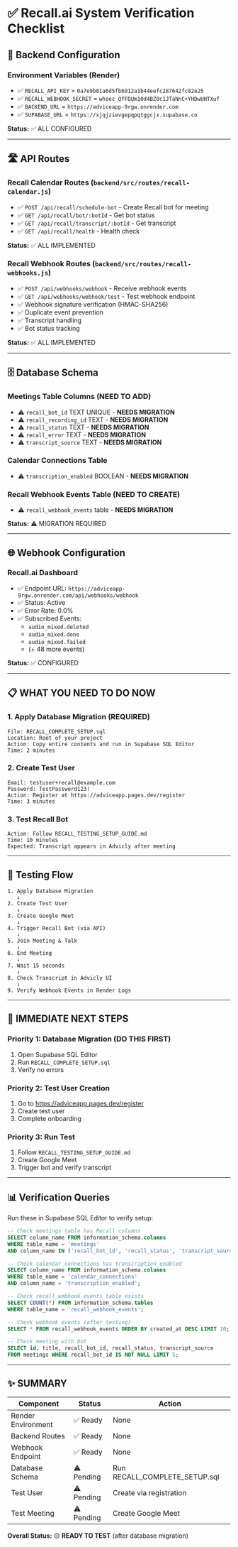 # ✅ Recall.ai System Verification Checklist

## 🔧 Backend Configuration

### Environment Variables (Render)
- ✅ `RECALL_API_KEY` = `0a7e9b81a6d5fb6912a1b44eefc287642fc82e25`
- ✅ `RECALL_WEBHOOK_SECRET` = `whsec_QfFDUm10d4BZ0c1JTaNnC+YHDwUHTXuf`
- ✅ `BACKEND_URL` = `https://adviceapp-9rgw.onrender.com`
- ✅ `SUPABASE_URL` = `https://xjqjzievgepqpqtggcjx.supabase.co`

**Status:** ✅ ALL CONFIGURED

---

## 🛣️ API Routes

### Recall Calendar Routes (`backend/src/routes/recall-calendar.js`)
- ✅ `POST /api/recall/schedule-bot` - Create Recall bot for meeting
- ✅ `GET /api/recall/bot/:botId` - Get bot status
- ✅ `GET /api/recall/transcript/:botId` - Get transcript
- ✅ `GET /api/recall/health` - Health check

**Status:** ✅ ALL IMPLEMENTED

### Recall Webhook Routes (`backend/src/routes/recall-webhooks.js`)
- ✅ `POST /api/webhooks/webhook` - Receive webhook events
- ✅ `GET /api/webhooks/webhook/test` - Test webhook endpoint
- ✅ Webhook signature verification (HMAC-SHA256)
- ✅ Duplicate event prevention
- ✅ Transcript handling
- ✅ Bot status tracking

**Status:** ✅ ALL IMPLEMENTED

---

## 🗄️ Database Schema

### Meetings Table Columns (NEED TO ADD)
- ⚠️ `recall_bot_id` TEXT UNIQUE - **NEEDS MIGRATION**
- ⚠️ `recall_recording_id` TEXT - **NEEDS MIGRATION**
- ⚠️ `recall_status` TEXT - **NEEDS MIGRATION**
- ⚠️ `recall_error` TEXT - **NEEDS MIGRATION**
- ⚠️ `transcript_source` TEXT - **NEEDS MIGRATION**

### Calendar Connections Table
- ⚠️ `transcription_enabled` BOOLEAN - **NEEDS MIGRATION**

### Recall Webhook Events Table (NEED TO CREATE)
- ⚠️ `recall_webhook_events` table - **NEEDS MIGRATION**

**Status:** ⚠️ MIGRATION REQUIRED

---

## 🌐 Webhook Configuration

### Recall.ai Dashboard
- ✅ Endpoint URL: `https://adviceapp-9rgw.onrender.com/api/webhooks/webhook`
- ✅ Status: Active
- ✅ Error Rate: 0.0%
- ✅ Subscribed Events:
  - `audio_mixed.deleted`
  - `audio_mixed.done`
  - `audio_mixed.failed`
  - (+ 48 more events)

**Status:** ✅ CONFIGURED

---

## 📋 WHAT YOU NEED TO DO NOW

### 1. Apply Database Migration (REQUIRED)
```
File: RECALL_COMPLETE_SETUP.sql
Location: Root of your project
Action: Copy entire contents and run in Supabase SQL Editor
Time: 2 minutes
```

### 2. Create Test User
```
Email: testuser+recall@example.com
Password: TestPassword123!
Action: Register at https://adviceapp.pages.dev/register
Time: 3 minutes
```

### 3. Test Recall Bot
```
Action: Follow RECALL_TESTING_SETUP_GUIDE.md
Time: 10 minutes
Expected: Transcript appears in Advicly after meeting
```

---

## 🎯 Testing Flow

```
1. Apply Database Migration
   ↓
2. Create Test User
   ↓
3. Create Google Meet
   ↓
4. Trigger Recall Bot (via API)
   ↓
5. Join Meeting & Talk
   ↓
6. End Meeting
   ↓
7. Wait 15 seconds
   ↓
8. Check Transcript in Advicly UI
   ↓
9. Verify Webhook Events in Render Logs
```

---

## 🚀 IMMEDIATE NEXT STEPS

### Priority 1: Database Migration (DO THIS FIRST)
1. Open Supabase SQL Editor
2. Run `RECALL_COMPLETE_SETUP.sql`
3. Verify no errors

### Priority 2: Test User Creation
1. Go to https://adviceapp.pages.dev/register
2. Create test user
3. Complete onboarding

### Priority 3: Run Test
1. Follow `RECALL_TESTING_SETUP_GUIDE.md`
2. Create Google Meet
3. Trigger bot and verify transcript

---

## 📊 Verification Queries

Run these in Supabase SQL Editor to verify setup:

```sql
-- Check meetings table has Recall columns
SELECT column_name FROM information_schema.columns 
WHERE table_name = 'meetings' 
AND column_name IN ('recall_bot_id', 'recall_status', 'transcript_source');

-- Check calendar_connections has transcription_enabled
SELECT column_name FROM information_schema.columns 
WHERE table_name = 'calendar_connections' 
AND column_name = 'transcription_enabled';

-- Check recall_webhook_events table exists
SELECT COUNT(*) FROM information_schema.tables 
WHERE table_name = 'recall_webhook_events';

-- Check webhook events (after testing)
SELECT * FROM recall_webhook_events ORDER BY created_at DESC LIMIT 10;

-- Check meeting with bot
SELECT id, title, recall_bot_id, recall_status, transcript_source 
FROM meetings WHERE recall_bot_id IS NOT NULL LIMIT 5;
```

---

## ✨ SUMMARY

| Component | Status | Action |
|-----------|--------|--------|
| Render Environment | ✅ Ready | None |
| Backend Routes | ✅ Ready | None |
| Webhook Endpoint | ✅ Ready | None |
| Database Schema | ⚠️ Pending | Run RECALL_COMPLETE_SETUP.sql |
| Test User | ⚠️ Pending | Create via registration |
| Test Meeting | ⚠️ Pending | Create Google Meet |

**Overall Status:** 🟡 **READY TO TEST** (after database migration)

